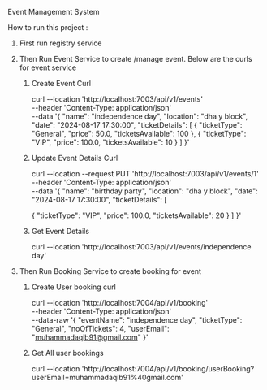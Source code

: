 Event Management System


How to run this project :


1. First run registry service 

2. Then Run Event Service to create /manage event. Below are the curls for event service


   1. Create Event Curl

      curl --location 'http://localhost:7003/api/v1/events' \
      --header 'Content-Type: application/json' \
      --data '{
      "name": "independence day",
      "location": "dha y block",
      "date": "2024-08-17 17:30:00",
      "ticketDetails": [
      {
      "ticketType": "General",
      "price": 50.0,
      "ticketsAvailable": 100
      },
      {
      "ticketType": "VIP",
      "price": 100.0,
      "ticketsAvailable": 10
      }
      ]
      }'

   2. Update Event Details Curl 

      curl --location --request PUT 'http://localhost:7003/api/v1/events/1' \
      --header 'Content-Type: application/json' \
      --data '{
      "name": "birthday party",
      "location": "dha y block",
      "date": "2024-08-17 17:30:00",
      "ticketDetails": [

      {
      "ticketType": "VIP",
      "price": 100.0,
      "ticketsAvailable": 20
      }
      ]
      }'

   3. Get Event Details

      curl --location 'http://localhost:7003/api/v1/events/independence day'


3. Then Run Booking Service to create booking for event

    1. Create User booking curl

       curl --location 'http://localhost:7004/api/v1/booking' \
       --header 'Content-Type: application/json' \
       --data-raw '{
       "eventName": "independence day",
       "ticketType": "General",
       "noOfTickets": 4,
       "userEmail": "muhammadaqib91@gmail.com"
       }'
   
   2. Get All user bookings

      curl --location 'http://localhost:7004/api/v1/booking/userBooking?userEmail=muhammadaqib91%40gmail.com'
   
   
